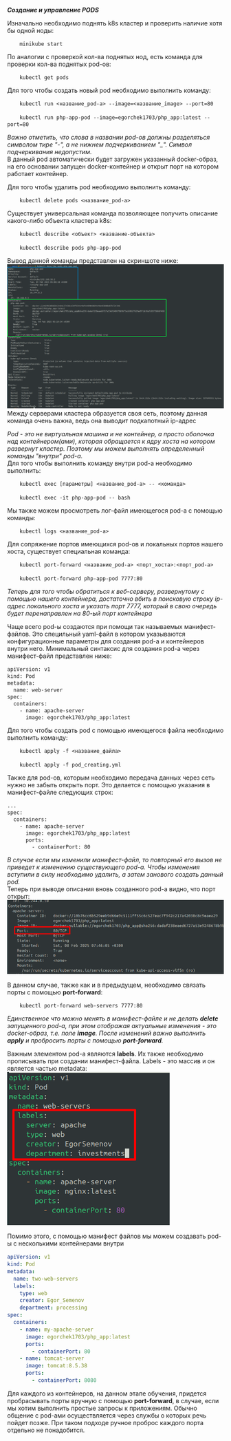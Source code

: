 ***Создание и управление PODS***  
  
Изначально необходимо поднять k8s кластер и проверить наличие хотя бы одной ноды:
```
    minikube start
```  
По аналогии с проверкой кол-ва поднятых нод, есть команда для проверки кол-ва поднятых pod-ов:
```
    kubectl get pods
```  
  
Для того чтобы создать новый pod необходимо выполнить команду:
```
    kubectl run <название_pod-a> --image=<название_image> --port=80

    kubectl run php-app-pod --image=egorchek1703/php_app:latest --port=80
```  
*Важно отметить, что слова в названии pod-ов должны разделяться символом тире "-", а не нижнем подчеркиванием "_". Символ подчеркивания недопустим.*  
В данный pod автоматически будет загружен указанный docker-образ, на его основании запущен docker-контейнер и открыт порт на котором работает контейнер.  
  
Для того чтобы удалить pod необходимо выполнить команду:
```
    kubectl delete pods <название_pod-a>
```  
  
Существует универсальная команда позволяющее получить описание какого-либо объекта кластера k8s:
```
    kubectl describe <объект> <название-объекта>

    kubectl describe pods php-app-pod
```  
Вывод данной команды представлен на скриншоте ниже:  
![Вывод команды "kubectl describe"](./describe.png)  
Между серверами кластера образуется своя сеть, поэтому данная команда очень важна, ведь она выводит подкапотный ip-адрес  
  
*Pod - это не виртуальная машина и не контейнер, а просто оболочка над контейнером(ами), которая обращается к ядру хоста на котором развернут кластер. Поэтому мы можем выполнять определенный команды "внутри" pod-а.*  
Для того чтобы выполнить команду внутри pod-а необходимо выполнить:
```
    kubectl exec [параметры] <название_pod-a> -- <команда>

    kubectl exec -it php-app-pod -- bash 
```  
  
Мы также можем просмотреть лог-файл имеющегося pod-а с помощью команды:
```
    kubectl logs <название_pod-a>
```  
  
Для сопряжение портов имеющихся pod-ов и локальных портов нашего хоста, существует специальная команда:  
```
    kubectl port-forward <название_pod-a> <порт_хоста>:<порт_pod-а>

    kubectl port-forward php-app-pod 7777:80
```  
*Теперь для того чтобы обратиться к веб-серверу, развернутому с помощью нашего контейнера, достаточно вбить в поисковую строку ip-адрес локального хоста и указать порт 7777, который в свою очередь будет перенаправлен на 80-ый порт контейнера*  
  
Чаще всего pod-ы создаются при помощи так называемых манифест-файлов. Это специльный yaml-файл в котором указываются конфигурационные параметры для создания pod-а и контейнеров внутри него. Минимальный синтаксис для создания pod-а через манифест-файл представлен ниже:
```
apiVersion: v1
kind: Pod
metadata:
  name: web-server
spec:
  containers:
    - name: apache-server
      image: egorchek1703/php_app:latest
```  
Для того чтобы создать pod с помощью имеющегося файла необходимо выполнить команду:
```
    kubectl apply -f <название_файла>

    kubectl apply -f pod_creating.yml
```  
  
Также для pod-ов, которым необходимо передача данных через сеть нужно не забыть открыть порт. Это делается с помощью указания в манифест-файле следующих строк:
```
...
spec:
  containers:
    - name: apache-server
      image: egorchek1703/php_app:latest
      ports:
        - containerPort: 80
```  
  
*В случае если мы изменили манифест-файл, то повторный его вызов не приведет к изменению существующего pod-а. Чтобы изменения вступили в силу необходимо удалить, а затем занового создать данный pod.*  
Теперь при выводе описания вновь созданного pod-а видно, что порт открыт:  
![Открытый порт](./port.png)  
  
В данном случае, также как и в предыдущем, необходимо связать порты с помощью **port-forward**:
```
    kubectl port-forward web-servers 7777:80
```  
  
*Единственное что можно менять в манифест-файле и не делать **delete** запущенного pod-а, при этом отображая актуальные изменения - это docker-образ, т.е. поле **image**. После изменений важно выполнить **apply** и пробросить порты с помощью **port-forward**.*  
  
Важным элементом pod-а являются **labels**. Их также необходимо прописывать при создании манифест-файла. Labels - это массив и он является частью metadata:  
![Labels](./labels.png)  
  
Помимо этого, с помощью манифест файлов мы можем создавать pod-ы с несколькими контейнерами внутри
```                                  two_pods_creating.yml                                              
apiVersion: v1
kind: Pod
metadata:
  name: two-web-servers
  labels:
    type: web
    creator: Egor_Semenov
    department: processing
spec:
  containers:
    - name: my-apache-server
      image: egorchek1703/php_app:latest
      ports:
        - containerPort: 80
    - name: tomcat-server
      image: tomcat:8.5.38
      ports:
        - containerPort: 8080
```
  
Для каждого из контейнеров, на данном этапе обучения, придется пробрасывать порты вручную с помощью **port-forward**, в случае, если мы хотим выполнить простые запросы к приложениям. Обычно общение с pod-ами осуществляется через службы о которых речь пойдет позже. При таком подходе ручное проброс каждого порта отдельно не понадобится.  
